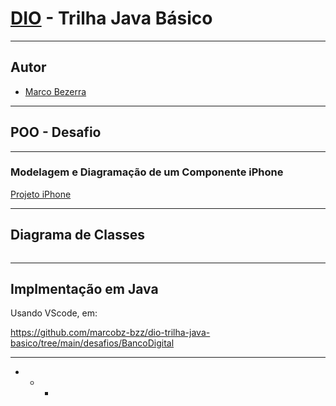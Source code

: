 # [DIO](www.dio.me) - Trilha Java Básico

---
## Autor
- [Marco Bezerra](https://github.com/marcobz-bzz)

---
## POO - Desafio

---
### Modelagem e Diagramação de um Componente iPhone
[Projeto iPhone](https://github.com/marcobz-bzz/dio-trilha-java-basico/tree/main/desafios/poo)

---
## Diagrama de Classes

```mermaid

```
---
## Implmentação em Java
Usando VScode, em:

https://github.com/marcobz-bzz/dio-trilha-java-basico/tree/main/desafios/BancoDigital

---
+ + +